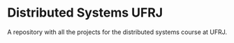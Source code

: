 # Distributed Systems UFRJ

A repository with all the projects for the distributed systems course at UFRJ.
